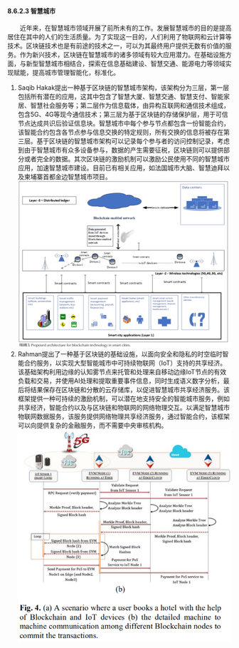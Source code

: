 #### 8.6.2.3 智慧城市

&emsp;&emsp;近年来，在智慧城市领域开展了前所未有的工作。发展智慧城市的目的是提高居住在其中的人们的生活质量。为了实现这一目的，人们利用了物联网和云计算等技术。区块链技术也是有前途的技术之一，可以为其最终用户提供无数有价值的服务。作为新兴技术，区块链在智慧城市的诸多领域有较大应用潜力。在基础设施方面，与新型智慧城市相结合，探索在信息基础建设、智慧交通、能源电力等领域实现赋能，提高城市管理智能化，标准化。

1. Saqib Hakak提出一种基于区块链的智慧城市架构，该架构分为三层，第一层包括所有潜在的应用，这其中包含了智慧大厦、智慧交通、智慧支付、智能家居、智慧社会服务等；第二层作为信息载体，由异构互联网和通信技术组成，包含5G、4G等现今通信技术；第三层为基于区块链的存储保护层，用于可信节点达成共识后验证信息块。智慧城市中每个参与节点都包含一份智能合约，该智能合约包含各节点参与信息交换的特定规则，所有交换的信息将被存在第三层。基于区块链的智慧城市架构可以记录每个参与者的访问控制记录，考虑到由于智慧城市有众多设备参与，数据的产生需要征税，区块链则可以提供部分或者完全的数据。其次区块链的激励机制可以激励公民使用不同的智慧城市应用，加速智慧城市建设。目前已有相关应用，如法国城市大脑、智慧迪拜以及柬埔寨首都金边智慧城市项目。
![图08623101-1.png](./figures/08623101-1.png)
2. Rahman提出了一种基于区块链的基础设施，以面向安全和隐私的时空临时智能合约服务，以实现大型智能城市中可持续物联网（IoT）支持的共享经济。该基础架构利用边缘的认知雾节点来托管和处理来自移动边缘IoT节点的有效负载和交易，并使用AI处理和提取重要事件信息，同时生成语义数字分析，最后将结果保存在区块链和分散的云存储库，以促进智慧城市共享经济服务。该框架提供一种可持续的激励机制，可以潜在地支持安全的智能城市服务，例如共享经济，智能合约以及与区块链和物联网的网络物理交互。以满足智慧城市物联网数据服务，该服务提供网络物理共享经济服务，通过智能合约，该框架可以向提供复杂的金融服务，而不需要中央审核机构。
![图08623101-1.png](./figures/08623101-2.png)